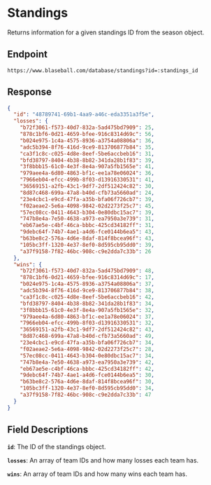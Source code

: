 # Standings

Returns information for a given standings ID from the season object.

## Endpoint

`https://www.blaseball.com/database/standings?id=:standings_id`

## Response

```json
{
  "id": "48789741-69b1-4aa9-a46c-eda3351a3f5e",
  "losses": {
    "b72f3061-f573-40d7-832a-5ad475bd7909": 25,
    "878c1bf6-0d21-4659-bfee-916c8314d69c": 56,
    "b024e975-1c4a-4575-8936-a3754a08806a": 36,
    "adc5b394-8f76-416d-9ce9-813706877b84": 35,
    "ca3f1c8c-c025-4d8e-8eef-5be6accbeb16": 31,
    "bfd38797-8404-4b38-8b82-341da28b1f83": 39,
    "3f8bbb15-61c0-4e3f-8e4a-907a5fb1565e": 41,
    "979aee4a-6d80-4863-bf1c-ee1a78e06024": 36,
    "7966eb04-efcc-499b-8f03-d13916330531": 41,
    "36569151-a2fb-43c1-9df7-2df512424c82": 30,
    "8d87c468-699a-47a8-b40d-cfb73a5660ad": 24,
    "23e4cbc1-e9cd-47fa-a35b-bfa06f726cb7": 39,
    "f02aeae2-5e6a-4098-9842-02d2273f25c7": 45,
    "57ec08cc-0411-4643-b304-0e80dbc15ac7": 39,
    "747b8e4a-7e50-4638-a973-ea7950a3e739": 31,
    "eb67ae5e-c4bf-46ca-bbbc-425cd34182ff": 31,
    "9debc64f-74b7-4ae1-a4d6-fce0144b6ea5": 43,
    "b63be8c2-576a-4d6e-8daf-814f8bcea96f": 43,
    "105bc3ff-1320-4e37-8ef0-8d595cb95dd0": 39,
    "a37f9158-7f82-46bc-908c-c9e2dda7c33b": 26
  },
  "wins": {
    "b72f3061-f573-40d7-832a-5ad475bd7909": 48,
    "878c1bf6-0d21-4659-bfee-916c8314d69c": 17,
    "b024e975-1c4a-4575-8936-a3754a08806a": 37,
    "adc5b394-8f76-416d-9ce9-813706877b84": 38,
    "ca3f1c8c-c025-4d8e-8eef-5be6accbeb16": 42,
    "bfd38797-8404-4b38-8b82-341da28b1f83": 34,
    "3f8bbb15-61c0-4e3f-8e4a-907a5fb1565e": 32,
    "979aee4a-6d80-4863-bf1c-ee1a78e06024": 37,
    "7966eb04-efcc-499b-8f03-d13916330531": 32,
    "36569151-a2fb-43c1-9df7-2df512424c82": 43,
    "8d87c468-699a-47a8-b40d-cfb73a5660ad": 49,
    "23e4cbc1-e9cd-47fa-a35b-bfa06f726cb7": 34,
    "f02aeae2-5e6a-4098-9842-02d2273f25c7": 28,
    "57ec08cc-0411-4643-b304-0e80dbc15ac7": 34,
    "747b8e4a-7e50-4638-a973-ea7950a3e739": 42,
    "eb67ae5e-c4bf-46ca-bbbc-425cd34182ff": 42,
    "9debc64f-74b7-4ae1-a4d6-fce0144b6ea5": 30,
    "b63be8c2-576a-4d6e-8daf-814f8bcea96f": 30,
    "105bc3ff-1320-4e37-8ef0-8d595cb95dd0": 34,
    "a37f9158-7f82-46bc-908c-c9e2dda7c33b": 47
  }
}
```

## Field Descriptions

**`id`**: The ID of the standings object.

**`losses`**: An array of team IDs and how many losses each team has.

**`wins`**: An array of team IDs and how many wins each team has.
